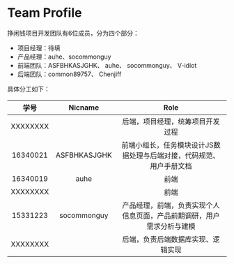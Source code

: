 # Team Profile

挣闲钱项目开发团队有6位成员，分为四个部分：

+ 项目经理：待填
+ 产品经理：auhe、socommonguy
+ 前端团队：ASFBHKASJGHK、 auhe、 socommonguy、 V-idiot
+ 后端团队：common89757、 Chenjiff

具体分工如下：

|   学号   |                      Nicname                      |                   Role                   |
| :------: | :-----------------------------------------------: | :-------------------------------------: |
| XXXXXXXX |           |     后端，项目经理，统筹项目开发过程     |
| 16340021 |     ASFBHKASJGHK   |     前端小组长，任务模块设计JS数据处理与后端对接，代码规范、用户手册文档     |
| 16340019 | auhe |       前端       |  产品经理组长、UI设计、前端实现登录注册、个人账户任务信息页面、需求规格说明书与UI设计文档
| XXXXXXXX |        |      前端      |
| 15331223 |     socommonguy     |       产品经理，前端，负责实现个人信息页面，产品前期调研，用户需求分析与建模       |
| XXXXXXXX |        | 后端，负责后端数据库实现、逻辑实现 |
